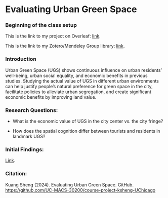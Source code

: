 # Evaluating Urban Green Space

### Beginning of the class setup

This is the link to my project on Overleaf: [link](https://www.overleaf.com/project/65fc625332d8ba303e6609f2). 

This is the link to my Zotero/Mendeley Group library: [link](https://www.zotero.org/groups/5458579/macs30200/library).

### Introduction

Urban Green Space (UGS) shows continuous influence on urban residents’ well-being, urban social equality, and economic benefits in previous studies. Studying the actual value of UGS in different urban environments can help justify people’s natural preference for green space in the city, facilitate policies to alleviate urban segregation, and create significant economic benefits by improving land value.

### Research Questions: 

* What is the economic value of UGS in the city center vs. the city fringe?

* How does the spatial cognition differ between tourists and residents in landmark UGS?

### Initial Findings:

[Link](https://github.com/UC-MACS-30200/course-project-ksheng-UChicago/blob/main/Proposal_sections/Results%20and%20Discussion.tex).

### Citation:

Kuang Sheng (2024). Evaluating Urban Green Space. GitHub. https://github.com/UC-MACS-30200/course-project-ksheng-UChicago


